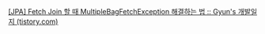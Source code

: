 [[JPA] Fetch Join 할 때 MultipleBagFetchException 해결하는 법 :: Gyun's 개발일지 (tistory.com)](https://devlog-wjdrbs96.tistory.com/421)